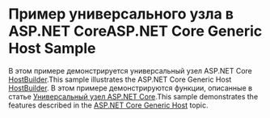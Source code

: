 # <a name="aspnet-core-generic-host-sample"></a><span data-ttu-id="4444f-101">Пример универсального узла в ASP.NET Core</span><span class="sxs-lookup"><span data-stu-id="4444f-101">ASP.NET Core Generic Host Sample</span></span>

<span data-ttu-id="4444f-102">В этом примере демонстрируется универсальный узел ASP.NET Core [HostBuilder](https://docs.microsoft.com/dotnet/api/microsoft.extensions.hosting.ihostedservice).</span><span class="sxs-lookup"><span data-stu-id="4444f-102">This sample illustrates the ASP.NET Core Generic Host [HostBuilder](https://docs.microsoft.com/dotnet/api/microsoft.extensions.hosting.ihostedservice).</span></span> <span data-ttu-id="4444f-103">В этом примере демонстрируются функции, описанные в статье [Универсальный узел ASP.NET Core](https://docs.microsoft.com/aspnet/core/fundamentals/host/generic-host).</span><span class="sxs-lookup"><span data-stu-id="4444f-103">This sample demonstrates the features described in the [ASP.NET Core Generic Host](https://docs.microsoft.com/aspnet/core/fundamentals/host/generic-host) topic.</span></span>
